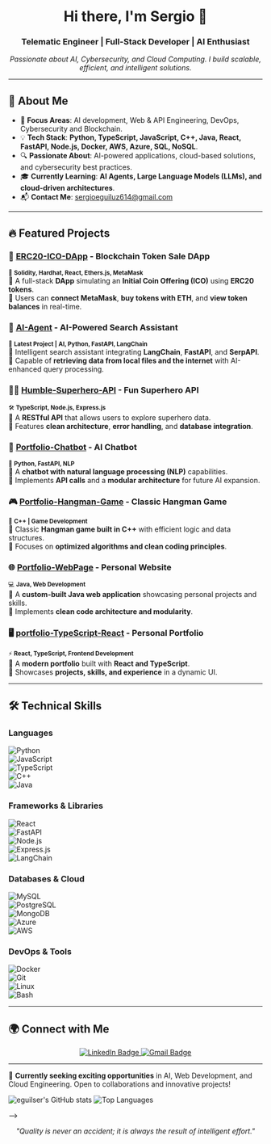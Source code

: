 <h1 align="center">Hi there, I'm Sergio 👋</h1>
<h3 align="center">Telematic Engineer | Full-Stack Developer | AI Enthusiast</h3>

<p align="center">
  <em>Passionate about AI, Cybersecurity, and Cloud Computing. I build scalable, efficient, and intelligent solutions.</em>
</p>

---

## 🚀 About Me  

- 🎯 **Focus Areas**: AI development, Web & API Engineering, DevOps, Cybersecurity and Blockchain.  
- 💡 **Tech Stack**: **Python, TypeScript, JavaScript, C++, Java, React, FastAPI, Node.js, Docker, AWS, Azure, SQL, NoSQL**.  
- 🔍 **Passionate About**: AI-powered applications, cloud-based solutions, and cybersecurity best practices.  
- 🎓 **Currently Learning**: **AI Agents, Large Language Models (LLMs), and cloud-driven architectures**.  
- 📬 **Contact Me**: [sergioeguiluz614@gmail.com](mailto:sergioeguiluz614@gmail.com)  

---

## 🔥 Featured Projects  

### 💸 **[ERC20-ICO-DApp](https://github.com/eguilser/ERC20-ICO-DApp) - Blockchain Token Sale DApp**  
<sub>🔗 **Solidity, Hardhat, React, Ethers.js, MetaMask**</sub>  
🔹 A full-stack **DApp** simulating an **Initial Coin Offering (ICO)** using **ERC20 tokens**.  
🔹 Users can **connect MetaMask**, **buy tokens with ETH**, and **view token balances** in real-time.

### 🧠 **[AI-Agent](https://github.com/eguilser/AI-Agent) - AI-Powered Search Assistant**  
<sub>🚀 **Latest Project | AI, Python, FastAPI, LangChain**</sub>  
🔹 Intelligent search assistant integrating **LangChain**, **FastAPI**, and **SerpAPI**.  
🔹 Capable of **retrieving data from local files and the internet** with AI-enhanced query processing.  

### 🦸‍♂️ **[Humble-Superhero-API](https://github.com/eguilser/Humble-Superhero-API) - Fun Superhero API**  
<sub>🛠️ **TypeScript, Node.js, Express.js**</sub>  
🔹 A **RESTful API** that allows users to explore superhero data.  
🔹 Features **clean architecture**, **error handling**, and **database integration**.  

### 💬 **[Portfolio-Chatbot](https://github.com/eguilser/Portfolio-Chatbot) - AI Chatbot**  
<sub>🤖 **Python, FastAPI, NLP**</sub>  
🔹 A **chatbot with natural language processing (NLP)** capabilities.  
🔹 Implements **API calls** and a **modular architecture** for future AI expansion.  

### 🎮 **[Portfolio-Hangman-Game](https://github.com/eguilser/portfolio-hangman-game) - Classic Hangman Game**  
<sub>🎲 **C++ | Game Development**</sub>  
🔹 Classic **Hangman game built in C++** with efficient logic and data structures.  
🔹 Focuses on **optimized algorithms and clean coding principles**.  

### 🌐 **[Portfolio-WebPage](https://github.com/eguilser/Portfolio-WebPage) - Personal Website**  
<sub>💻 **Java, Web Development**</sub>  
🔹 A **custom-built Java web application** showcasing personal projects and skills.  
🔹 Implements **clean code architecture and modularity**.  

### 🖥️ **[portfolio-TypeScript-React](https://github.com/eguilser/portfolio-TypeScript-React) - Personal Portfolio**  
<sub>⚡ **React, TypeScript, Frontend Development**</sub>  
🔹 A **modern portfolio** built with **React and TypeScript**.  
🔹 Showcases **projects, skills, and experience** in a dynamic UI.  

---

## 🛠️ **Technical Skills**  

### **Languages**  
![Python](https://img.shields.io/badge/-Python-3776AB?style=flat&logo=python&logoColor=white)  
![JavaScript](https://img.shields.io/badge/-JavaScript-F7DF1E?style=flat&logo=javascript&logoColor=black)  
![TypeScript](https://img.shields.io/badge/-TypeScript-007ACC?style=flat&logo=typescript&logoColor=white)  
![C++](https://img.shields.io/badge/-C++-00599C?style=flat&logo=c%2B%2B&logoColor=white)  
![Java](https://img.shields.io/badge/-Java-007396?style=flat&logo=java&logoColor=white)  

### **Frameworks & Libraries**  
![React](https://img.shields.io/badge/-React-61DAFB?style=flat&logo=react&logoColor=black)  
![FastAPI](https://img.shields.io/badge/-FastAPI-009688?style=flat&logo=fastapi&logoColor=white)  
![Node.js](https://img.shields.io/badge/-Node.js-339933?style=flat&logo=node.js&logoColor=white)  
![Express.js](https://img.shields.io/badge/-Express.js-000000?style=flat&logo=express&logoColor=white)  
![LangChain](https://img.shields.io/badge/-LangChain-FF9900?style=flat&logo=langchain&logoColor=white)  

### **Databases & Cloud**  
![MySQL](https://img.shields.io/badge/-MySQL-4479A1?style=flat&logo=mysql&logoColor=white)  
![PostgreSQL](https://img.shields.io/badge/-PostgreSQL-336791?style=flat&logo=postgresql&logoColor=white)  
![MongoDB](https://img.shields.io/badge/-MongoDB-47A248?style=flat&logo=mongodb&logoColor=white)  
![Azure](https://img.shields.io/badge/-Azure-0089D6?style=flat&logo=microsoft-azure&logoColor=white)  
![AWS](https://img.shields.io/badge/-AWS-232F3E?style=flat&logo=amazon-aws&logoColor=white)  

### **DevOps & Tools**  
![Docker](https://img.shields.io/badge/-Docker-2496ED?style=flat&logo=docker&logoColor=white)  
![Git](https://img.shields.io/badge/-Git-F05032?style=flat&logo=git&logoColor=white)  
![Linux](https://img.shields.io/badge/-Linux-FCC624?style=flat&logo=linux&logoColor=black)  
![Bash](https://img.shields.io/badge/-Bash-4EAA25?style=flat&logo=gnubash&logoColor=white)  

---

## 🌍 Connect with Me  

<p align="center">
  <a href="https://www.linkedin.com/in/sergio-eguíluz-43482a265" target="_blank">
    <img src="https://img.shields.io/badge/-LinkedIn-0077B5?style=flat&logo=linkedin&logoColor=white" alt="LinkedIn Badge"/>
  </a>  
  <a href="mailto:sergioeguiluz614@gmail.com">
    <img src="https://img.shields.io/badge/-Email-D14836?style=flat&logo=gmail&logoColor=white" alt="Gmail Badge"/>
  </a>  
</p>

---

🚀 **Currently seeking exciting opportunities** in AI, Web Development, and Cloud Engineering. Open to collaborations and innovative projects!  


  <img src="https://github-readme-stats.vercel.app/api?username=eguilser&show_icons=true&theme=dark" alt="eguilser's GitHub stats" />
  <img src="https://github-readme-stats.vercel.app/api/top-langs/?username=eguilser&layout=compact&theme=dark" alt="Top Languages"/>
</p>
-->

<p align="center">
  <i>"Quality is never an accident; it is always the result of intelligent effort."</i>
</p>

